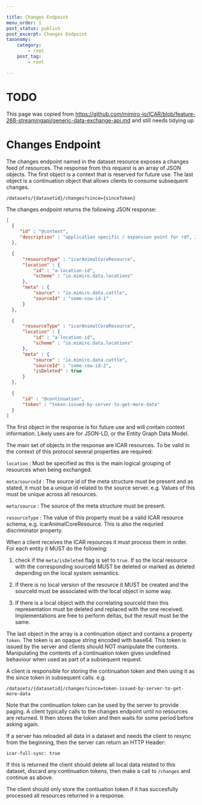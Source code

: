 ```yaml
---

title: Changes Endpoint
menu_order: 1
post_status: publish
post_excerpt: Changes Endpoint
taxonomy:
    category:
        - root
    post_tag:
        - root

---
```


# TODO
This page was copied from https://github.com/mimiro-io/ICAR/blob/feature-268-streamingapi/generic-data-exchange-api.md and still needs tidying up

# Changes Endpoint

The changes endpoint named in the dataset resource exposes a changes feed of resources. The response from this request is an array of JSON objects. The first object is a context that is reserved for future use. The last object is a continuation object that allows clients to consume subsequent changes. 

`/datasets/{datasetid}/changes?since={sinceToken}`

The changes endpoint returns the following JSON response:

```json
[
  {
     "id" : "@context",
     "description" : "application specific / expansion point for rdf, JSON-LD and Entity Graph Data Model" 
  },

  {
      "resourceType" : "icarAnimalCoreResource",
      "location" : {
          "id" : "a-location-id",
          "scheme" : "io.mimiro.data.locations"
      },
      "meta" : {
          "source" : "io.mimiro.data.cattle",
          "sourceId" : "some-cow-id-1"
      }
  },

  {
      "resourceType" : "icarAnimalCoreResource",
      "location" : {
          "id" : "a-location-id",
          "scheme" : "io.mimiro.data.locations"
      },
      "meta" : {
          "source" : "io.mimiro.data.cattle",
          "sourceId" : "some-cow-id-2",
          "isDeleted" : true
      }
  },

  {
      "id" : "@continuation",
      "token" : "token-issued-by-server-to-get-more-data"
  }
]
```

The first object in the response is for future use and will contain context information. Likely uses are for JSON-LD, or the Entity Graph Data Model.

The main set of objects in the response are ICAR resources. To be valid in the context of this protocol several properties are required:

`location` : Must be specified as this is the main logical grouping of resources when being exchanged.

`meta/sourceId` : The source id of the meta structure must be present and as stated, it must be a unique id related to the source server. e.g. Values of this must be unique across all resources.

`meta/source` : The source of the meta structure must be present.

`resourceType` : The value of this property must be a valid ICAR resource schema, e.g. icarAnimalCoreResource. This is also the requried discriminator property.  

When a client receives the ICAR resources it must process them in order. For each entity it MUST do the following: 

1. check if the `meta/isDeleted` flag is set to `true`. If so the local resource with the corresponding sourceId MUST be deleted or marked as deleted depending on the local system semantics.

2. If there is no local version of the resource it MUST be created and the sourceId must be associated with the local object in some way. 

3. If there is a local object with the correlating sourceId then this representation must be deleted and replaced with the one received. Implementations are free to perform deltas, but the result must be the same. 


The last object in the array is a continuation object and contains a property `token`. The token is an opaque string encoded with base64. This token is issued by the server and clients should NOT manipulate the contents. Manipulating the contents of a continuation token gives undefined behaviour when used as part of a subsequent request. 

A client is responsible for storing the continuation token and then using it as the since token in subsequent calls. e.g.

`/datasets/{datasetid}/changes?since=token-issued-by-server-to-get-more-data`

Note that the continuation token can be used by the server to provide paging. A client typically calls to the changes endpoint until no resources are returned. It then stores the token and then waits for some period before asking again. 

If a server has reloaded all data in a dataset and needs the client to resync from the beginning, then the server can return an HTTP Header:

`icar-full-sync: true`

If this is returned the client should delete all local data related to this dataset, discard any continuation tokens, then make a call to `/changes` and continue as above.

The client should only store the contiuation token if it has succesfully processed all resources returned in a response.
